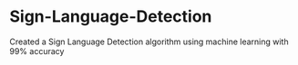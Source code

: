 # Sign-Language-Detection
Created a Sign Language Detection algorithm using machine learning with 99% accuracy
